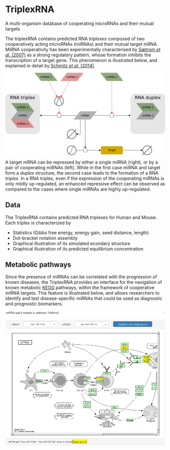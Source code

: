 # TriplexRNA
A multi-organism database of cooperating microRNAs and their mutual targets

The triplexRNA contains predicted RNA *triplexes* composed of two cooperatively acting microRNAs (miRNAs) and their mutual target mRNA.
MiRNA cooperativity has been experimentally characterised by [Sætrom *et al.* (2007)](https://doi.org/10.1093/nar/gkm133]) as a strong regulatory pattern, whose formation inhibits the transcription of a target gene. This phenomenon is illustrated below, and explained in detail by [Schmitz *et al.* (2014)](https://doi.org/10.1093/nar/gku465).

[<img align="center" src="images/triplex_duplex_patterns.png" width="800px" alt="RNA triplex and RNA duplex regulatory patterns" valign="middle">]()

A target mRNA can be repressed by either a single miRNA (right), or by a pair of cooperating miRNAs (left). While in the first case miRNA and target form a *duplex* structure, the second case leads to the formation of a RNA *triplex*. In a RNA triplex, even if the expression of the cooperating miRNAs is only mildly up-regulated, an enhanced repressive effect can be observed as compared to the cases where single miRNAs are highly up-regulated.

## Data
The TriplexRNA contains predicted RNA triplexes for Human and Mouse. Each triplex is characterized by
- Statistics (Gibbs free energy, energy gain, seed distance, length)
- Dot-bracket notation assembly
- Graphical illustration of its simulated econdary structure
- Graphical illustration of its predicted equilibrium concentration

## Metabolic pathways
Since the presence of miRNAs can be correlated with the progression of known diseases, the TriplexRNA provides an interface for the navigation of known metabolic [KEGG](https://doi.org/10.1093/nar/28.1.27) pathways, within the framework of cooperative miRNA targets. This feature is illustrated below, and allows researchers to identify and test disease-specific miRNAs that could be used as diagnostic and prognostic biomarkers.

[<img align="center" src="images/metabolic_pathway_integration.png" width="800px" alt="Targets of selected cooperative miRNAs are interactively highlighted within the specified KEGG metabolic pathway" valign="middle">]()

